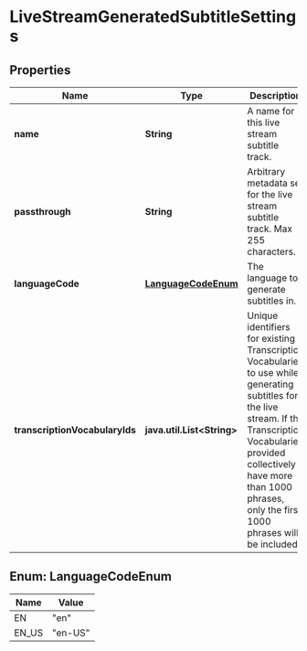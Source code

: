 

# LiveStreamGeneratedSubtitleSettings

## Properties

Name | Type | Description | Notes
------------ | ------------- | ------------- | -------------
**name** | **String** | A name for this live stream subtitle track. |  [optional]
**passthrough** | **String** | Arbitrary metadata set for the live stream subtitle track. Max 255 characters. |  [optional]
**languageCode** | [**LanguageCodeEnum**](#LanguageCodeEnum) | The language to generate subtitles in. |  [optional]
**transcriptionVocabularyIds** | **java.util.List&lt;String&gt;** | Unique identifiers for existing Transcription Vocabularies to use while generating subtitles for the live stream. If the Transcription Vocabularies provided collectively have more than 1000 phrases, only the first 1000 phrases will be included. |  [optional]



## Enum: LanguageCodeEnum

Name | Value
---- | -----
EN | &quot;en&quot;
EN_US | &quot;en-US&quot;



